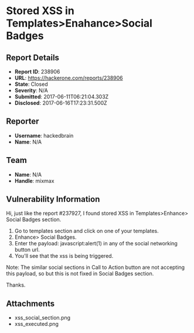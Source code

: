 # Stored XSS in Templates>Enahance>Social Badges

## Report Details
- **Report ID**: 238906
- **URL**: https://hackerone.com/reports/238906
- **State**: Closed
- **Severity**: N/A
- **Submitted**: 2017-06-11T06:21:04.303Z
- **Disclosed**: 2017-06-16T17:23:31.500Z

## Reporter
- **Username**: hackedbrain
- **Name**: N/A

## Team
- **Name**: N/A
- **Handle**: mixmax

## Vulnerability Information
Hi, just like the report #237927, I found stored XSS in Templates>Enhance> Social Badges section.

1. Go to templates section and click on one of your templates.
2. Enhance> Social Badges.
3. Enter the payload: javascript:alert(1) in any of the social networking button url.
4. You'll see that the xss is being triggered.

Note: The similar social sections in Call to Action button are not accepting this payload, so but this is not fixed in Social Badges section.

Thanks.

## Attachments
- xss_social_section.png
- xss_executed.png
